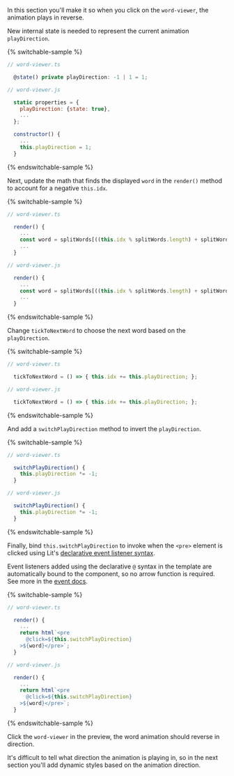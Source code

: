 In this section you'll make it so when you click on the `word-viewer`, the
animation plays in reverse.

New internal state is needed to represent the current animation `playDirection`.

{% switchable-sample %}

```ts
// word-viewer.ts

  @state() private playDirection: -1 | 1 = 1;

```

```js
// word-viewer.js

  static properties = {
    playDirection: {state: true},
    ...
  };

  constructor() {
    ...
    this.playDirection = 1;
  }

```

{% endswitchable-sample %}

Next, update the math that finds the displayed `word` in the `render()` method
to account for a negative `this.idx`.

{% switchable-sample %}

```ts
// word-viewer.ts

  render() {
    ...
    const word = splitWords[((this.idx % splitWords.length) + splitWords.length) % splitWords.length];
    ...
  }

```

```js
// word-viewer.js

  render() {
    ...
    const word = splitWords[((this.idx % splitWords.length) + splitWords.length) % splitWords.length];
    ...
  }

```

{% endswitchable-sample %}

Change `tickToNextWord` to choose the next word based on the `playDirection`.

{% switchable-sample %}

```ts
// word-viewer.ts

  tickToNextWord = () => { this.idx += this.playDirection; };

```

```js
// word-viewer.js

  tickToNextWord = () => { this.idx += this.playDirection; };

```

{% endswitchable-sample %}

And add a `switchPlayDirection` method to invert the  `playDirection`.


{% switchable-sample %}

```ts
// word-viewer.ts

  switchPlayDirection() {
    this.playDirection *= -1;
  }

```

```js
// word-viewer.js

  switchPlayDirection() {
    this.playDirection *= -1;
  }

```

{% endswitchable-sample %}

Finally, bind `this.switchPlayDirection` to invoke when the `<pre>` element is
clicked using Lit's [declarative event listener
syntax](/docs/components/events/#adding-event-listeners-in-the-element-template).

<litdev-aside type="info" no-header>

Event listeners added using the declarative `@` syntax in the template are
automatically bound to the component, so no arrow function is required. See more
in the [event
docs](/docs/components/events/#understanding-this-in-event-listeners).

</litdev-aside>

{% switchable-sample %}

```ts
// word-viewer.ts

  render() {
    ...
    return html`<pre
      @click=${this.switchPlayDirection}
    >${word}</pre>`;
  }

```

```js
// word-viewer.js

  render() {
    ...
    return html`<pre
      @click=${this.switchPlayDirection}
    >${word}</pre>`;
  }

```

{% endswitchable-sample %}

Click the `word-viewer` in the preview, the word animation should reverse in
direction.

It's difficult to tell what direction the animation is playing in, so in the
next section you'll add dynamic styles based on the animation direction.
